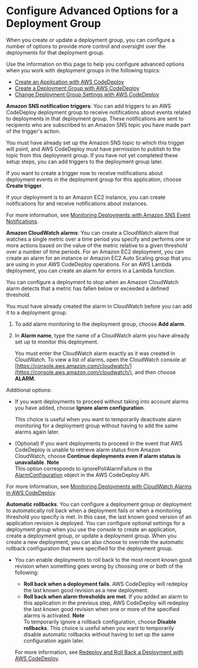 # Configure Advanced Options for a Deployment Group<a name="deployment-groups-configure-advanced-options"></a>

When you create or update a deployment group, you can configure a number of options to provide more control and oversight over the deployments for that deployment group\.

Use the information on this page to help you configure advanced options when you work with deployment groups in the following topics: 
+ [Create an Application with AWS CodeDeploy](applications-create.md)
+ [Create a Deployment Group with AWS CodeDeploy](deployment-groups-create.md)
+ [Change Deployment Group Settings with AWS CodeDeploy](deployment-groups-edit.md)

**Amazon SNS notification triggers**: You can add triggers to an AWS CodeDeploy deployment group to receive notifications about events related to deployments in that deployment group\. These notifications are sent to recipients who are subscribed to an Amazon SNS topic you have made part of the trigger's action\. 

You must have already set up the Amazon SNS topic to which this trigger will point, and AWS CodeDeploy must have permission to publish to the topic from this deployment group\. If you have not yet completed these setup steps, you can add triggers to the deployment group later\. 

If you want to create a trigger now to receive notifications about deployment events in the deployment group for this application, choose **Create trigger**\. 

If your deployment is to an Amazon EC2 instance, you can create notifications for and receive notifications about instances\.

For more information, see [Monitoring Deployments with Amazon SNS Event Notifications](monitoring-sns-event-notifications.md)\.

**Amazon CloudWatch alarms**: You can create a CloudWatch alarm that watches a single metric over a time period you specify and performs one or more actions based on the value of the metric relative to a given threshold over a number of time periods\. For an Amazon EC2 deployment, you can create an alarm for an instance or Amazon EC2 Auto Scaling group that you are using in your AWS CodeDeploy operations\. For an AWS Lambda deployment, you can create an alarm for errors in a Lambda function\.

You can configure a deployment to stop when an Amazon CloudWatch alarm detects that a metric has fallen below or exceeded a defined threshold\.

You must have already created the alarm in CloudWatch before you can add it to a deployment group\.

1. To add alarm monitoring to the deployment group, choose **Add alarm**\. 

1. In **Alarm name**, type the name of a CloudWatch alarm you have already set up to monitor this deployment\.

   You must enter the CloudWatch alarm exactly as it was created in CloudWatch\. To view a list of alarms, open the CloudWatch console at [https://console.aws.amazon.com/cloudwatch/](https://console.aws.amazon.com/cloudwatch/), and then choose **ALARM**\.

Additional options:
+ If you want deployments to proceed without taking into account alarms you have added, choose **Ignore alarm configuration**\.

  This choice is useful when you want to temporarily deactivate alarm monitoring for a deployment group without having to add the same alarms again later\.
+ \(Optional\) If you want deployments to proceed in the event that AWS CodeDeploy is unable to retrieve alarm status from Amazon CloudWatch, choose **Continue deployments even if alarm status is unavailable**\.
**Note**  
This option corresponds to ignorePollAlarmFailure in the [AlarmConfiguration](http://docs.aws.amazon.com/codedeploy/latest/APIReference/API_AlarmConfiguration.html) object in the AWS CodeDeploy API\. 

For more information, see [Monitoring Deployments with CloudWatch Alarms in AWS CodeDeploy](monitoring-create-alarms.md)\.

**Automatic rollbacks**: You can configure a deployment group or deployment to automatically roll back when a deployment fails or when a monitoring threshold you specify is met\. In this case, the last known good version of an application revision is deployed\. You can configure optional settings for a deployment group when you use the console to create an application, create a deployment group, or update a deployment group\. When you create a new deployment, you can also choose to override the automatic rollback configuration that were specified for the deployment group\. 
+ You can enable deployments to roll back to the most recent known good revision when something goes wrong by choosing one or both of the following:
  + **Roll back when a deployment fails**\. AWS CodeDeploy will redeploy the last known good revision as a new deployment\.
  + **Roll back when alarm thresholds are met**\. If you added an alarm to this application in the previous step, AWS CodeDeploy will redeploy the last known good revision when one or more of the specified alarms is activated\.
**Note**  
To temporarily ignore a rollback configuration, choose **Disable rollbacks**\. This choice is useful when you want to temporarily disable automatic rollbacks without having to set up the same configuration again later\.

  For more information, see [Redeploy and Roll Back a Deployment with AWS CodeDeploy](deployments-rollback-and-redeploy.md)\.